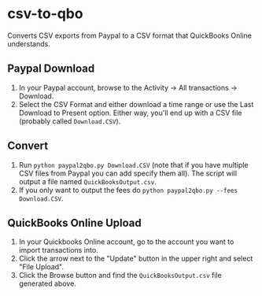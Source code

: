 csv-to-qbo
==========

Converts CSV exports from Paypal to a CSV format that QuickBooks Online understands.

Paypal Download
---------------

1. In your Paypal account, browse to the Activity → All transactions -> Download.
2. Select the CSV Format and either download a time range or use the Last Download to Present option. Either way, you'll end up with a CSV file (probably called `Download.CSV`).

Convert
-------

1. Run `python paypal2qbo.py Download.CSV` (note that if you have multiple CSV files from Paypal you can add specify them all). The script will output a file named `QuickBooksOutput.csv`.
2. If you only want to output the fees do `python paypal2qbo.py --fees Download.CSV`.

QuickBooks Online Upload
------------------------

1. In your Quickbooks Online account, go to the account you want to import transactions into.
2. Click the arrow next to the "Update" button in the upper right and select "File Upload".
3. Click the Browse button and find the `QuickBooksOutput.csv` file generated above.
